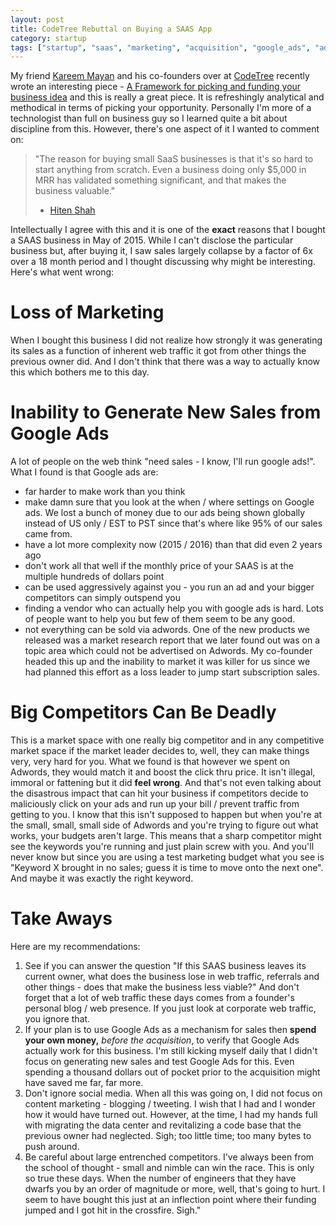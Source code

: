 ```yaml
---
layout: post
title: CodeTree Rebuttal on Buying a SAAS App
category: startup
tags: ["startup", "saas", "marketing", "acquisition", "google_ads", "adwords"]
---
```

My friend [Kareem Mayan](https://twitter.com/kareem) and his co-founders over at [CodeTree](http://www.codetree.com) recently wrote an interesting piece - [A Framework for picking and funding your business idea](http://blog.codetree.com/articles/a-framework-for-picking-and-funding-your-business-idea.html) and this is really a great piece.  It is refreshingly analytical and methodical in terms of picking your opportunity.  Personally I'm more of a technologist than full on business guy so I learned quite a bit about discipline from this.  However, there's one aspect of it I wanted to comment on:

  >"The reason for buying small SaaS businesses is that it's so hard to start anything from scratch. Even a business doing only $5,000 in MRR has validated something significant, and that makes the business valuable." 
  >- [Hiten Shah](http://hiten.com/issues/97)

Intellectually I agree with this and it is one of the **exact** reasons that I bought a SAAS business in May of 2015.  While I can't disclose the particular business but, after buying it, I saw sales largely collapse by a factor of 6x over a 18 month period and I thought discussing why might be interesting.  Here's what went wrong:

# Loss of Marketing

When I bought this business I did not realize how strongly it was generating its sales as a function of inherent web traffic it got from other things the previous owner did.  And I don't think that there was a way to actually know this which bothers me to this day.

# Inability to Generate New Sales from Google Ads

A lot of people on the web think "need sales - I know, I'll run google ads!".  What I found is that Google ads are:

* far harder to make work than you think
* make damn sure that you look at the when / where settings on Google ads.  We lost a bunch of money due to our ads being shown globally instead of US only / EST to PST since that's where like 95% of our sales came from.
* have a lot more complexity now (2015 / 2016) than that did even 2 years ago
* don't work all that well if the monthly price of your SAAS is at the multiple hundreds of dollars point
* can be used aggressively against you - you run an ad and your bigger competitors can simply outspend you
* finding a vendor who can actually help you with google ads is hard.  Lots of people want to help you but few of them seem to be any good.
* not everything can be sold via adwords.  One of the new products we released was a market research report that we later found out was on a topic area which could not be advertised on Adwords.  My co-founder headed this up and the inability to market it was killer for us since we had planned this effort as a loss leader to jump start subscription sales.

# Big Competitors Can Be Deadly

This is a market space with one really big competitor and in any competitive market space if the market leader decides to, well, they can make things very, very hard for you.  What we found is that however we spent on Adwords, they would match it and boost the click thru price.  It isn't illegal, immoral or fattening but it did **feel wrong**.  And that's not even talking about the disastrous impact that can hit your business if competitors decide to maliciously click on your ads and run up your bill / prevent traffic from getting to you.  I know that this isn't supposed to happen but when you're at the small, small, small side of Adwords and you're trying to figure out what works, your budgets aren't large.  This means that a sharp competitor might see the keywords you're running and just plain screw with you.  And you'll never know but since you are using a test marketing budget what you see is "Keyword X brought in no sales; guess it is time to move onto the next one".  And maybe it was exactly the right keyword.

# Take Aways

Here are my recommendations:

1.  See if you can answer the question "If this SAAS business leaves its current owner, what does the business lose in web traffic, referrals and other things - does that make the business less viable?"  And don't forget that a lot of web traffic these days comes from a founder's personal blog / web presence.  If you just look at corporate web traffic, you ignore that.
2.  If your plan is to use Google Ads as a mechanism for sales then **spend your own money,** *before the acquisition*, to verify that Google Ads actually work for this business.  I'm still kicking myself daily that I didn't focus on generating new sales and test Google Ads for this.  Even spending a thousand dollars out of pocket prior to the acquisition might have saved me far, far more.
3.  Don't ignore social media.  When all this was going on, I did not focus on content marketing - blogging / tweeting.  I wish that I had and I wonder how it would have turned out.  However, at the time, I had my hands full with migrating the data center and revitalizing a code base that the previous owner had neglected.  Sigh; too little time; too many bytes to push around.
4.  Be careful about large entrenched competitors.  I've always been from the school of thought - small and nimble can win the race.  This is only so true these days.  When the number of engineers that they have dwarfs you by an order of magnitude or more, well, that's going to hurt. I seem to have bought this just at an inflection point where their funding jumped and I got hit in the crossfire.  Sigh." 


